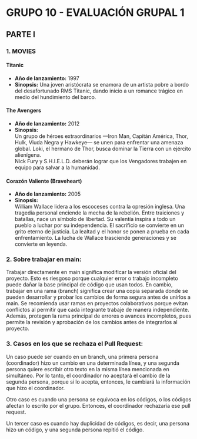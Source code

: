 # GRUPO 10 - EVALUACIÓN GRUPAL 1

## PARTE I

### 1. MOVIES

#### Titanic 
- **Año de lanzamiento:** 1997 
- **Sinopsis:**   Una joven aristócrata se enamora de un artista pobre a bordo del desafortunado RMS Titanic, dando inicio a un romance trágico en medio del hundimiento del barco.

#### The Avengers
- **Año de lanzamiento:** 2012  
- **Sinopsis:**  
Un grupo de héroes extraordinarios —Iron Man, Capitán América, Thor, Hulk, Viuda Negra y Hawkeye— se unen para enfrentar una amenaza global. Loki, el hermano de Thor, busca dominar la Tierra con un ejército alienígena.  
Nick Fury y S.H.I.E.L.D. deberán lograr que los Vengadores trabajen en equipo para salvar a la humanidad.

#### Corazón Valiente (Braveheart)
- **Año de lanzamiento:** 2005
- **Sinopsis:**  
William Wallace lidera a los escoceses contra la opresión inglesa. Una tragedia personal enciende la mecha de la rebelión. Entre traiciones y batallas, nace un símbolo de libertad. Su valentía inspira a todo un pueblo a luchar por su independencia. El sacrificio se convierte en un grito eterno de justicia. La lealtad y el honor se ponen a prueba en cada enfrentamiento. La lucha de Wallace trasciende generaciones y se convierte en leyenda.


### 2. Sobre trabajar en main:
Trabajar directamente en main significa modificar la versión oficial del proyecto. Esto es riesgoso porque cualquier error o trabajo incompleto puede dañar la base principal de código que usan todos.
En cambio, trabajar en una rama (branch) significa crear una copia separada donde se pueden desarrollar y probar los cambios de forma segura antes de unirlos a main.
Se recomienda usar ramas en proyectos colaborativos porque evitan conflictos al permitir que cada integrante trabaje de manera independiente. Además, protegen la rama principal de errores o avances incompletos, pues permite la revisión y aprobación de los cambios antes de integrarlos al proyecto.


### 3. Casos en los que se rechaza el Pull Request:
Un caso puede ser cuando en un branch, una primera persona (coordinador) hizo un cambio en una determinada línea, y una segunda persona quiere escribir otro texto en la misma línea mencionada en simultáneo. Por lo tanto, el coordinador no aceptará el cambio de la segunda persona, porque si lo acepta, entonces, le cambiará la información que hizo el coordinador.

Otro caso es cuando una persona se equivoca en los códigos, o los códigos afectan lo escrito por el grupo. Entonces, el coordinador rechazaría ese pull request.

Un tercer caso es cuando hay duplicidad de códigos, es decir, una persona hizo un código, y una segunda persona repitió el código.
